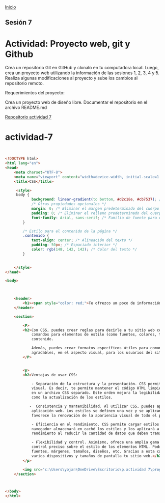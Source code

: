 <!-- No borrar o modificar -->
[Inicio](./index.md)

## Sesión 7 
# Actividad: Proyecto web, git y Github

Crea un repositorio Git en GitHub y clonalo en tu computadora local. Luego, crea un proyecto web utilizando la información de las sesiones 1, 2, 3, 4 y 5. Realiza algunas modificaciones al proyecto y sube los cambios al repositorio remoto.

Requerimientos del proyecto:

Crea un proyecto web de diseño libre.
Documentar el repositorio en el archivo README.md

<!-- Su documentación aquí -->
[Repositorio actividad 7](https://github.com/yojangilauxaux/actividad-7.git)

# actividad-7

```html


<!DOCTYPE html>
<html lang="en">
<head>
    <meta charset="UTF-8">
    <meta name="viewport" content="width=device-width, initial-scale=1.0">
    <title>CSS</title>

     <style>
     body {
            background: linear-gradient(to bottom, #d2c18e, #cb7537); /* Degradado lineal de arriba a abajo */
            /* Otras propiedades opcionales */
            margin: 0; /* Eliminar el margen predeterminado del cuerpo */
            padding: 0; /* Eliminar el relleno predeterminado del cuerpo */
            font-family: Arial, sans-serif; /* Familia de fuente para el texto */
        }

        /* Estilo para el contenido de la página */
        .contenido {
            text-align: center; /* Alineación del texto */
            padding: 50px; /* Espaciado interior */
            color: rgb(148, 142, 142); /* Color del texto */
        }

        
    </style>
</head>

<body>


    
    <header>
        <h1><span style="color: red;">Te ofrezco un poco de información sobre que es CSS.</span></h1>
    </header>

    <section>

        <P>
        <h2>Con CSS, puedes crear reglas para decirle a tu sitio web cómo quieres mostrar la información y guardar los
            comandos para elementos de estilo (como fuentes, colores, tamaños, etc.) separados de los que configuran el
            contenido.

            Además, puedes crear formatos específicos útiles para comunicar tus ideas y producir experiencias más
            agradables, en el aspecto visual, para los usuarios del sitio web.</h2>
        </P>


        <p>
        <h2>Ventajas de usar CSS:

            - Separación de la estructura y la presentación. CSS permite separar el contenido HTML de su presentación
            visual. Es decir, te permite mantener el código HTML limpio y estructurado, mientras que el estilo se define
            en un archivo CSS separado. Este orden mejora la legibilidad del código y facilita el mantenimiento, así
            como la actualización de los estilos. 

           -  Consistencia y mantenibilidad. Al utilizar CSS, puedes aplicar estilos de manera consistente a un sitio o
            aplicación web. Los estilos se definen una vez y se aplican a múltiples elementos en las páginas, lo que
            favorece la renovación de la apariencia visual de todo el proyecto.

            - Eficiencia en el rendimiento. CSS permite cargar estilos externos en un archivo separado. Con esto, el
            navegador almacenará en caché los estilos y los aplicará a todas las páginas del sitio, lo que mejora el
            rendimiento al reducir la cantidad de datos que deben transferirse entre el servidor y el cliente.

            - Flexibilidad y control. Asimismo, ofrece una amplia gama de propiedades y selectores con los que tendrás un
            control preciso sobre el estilo de los elementos HTML. Podrás modificar, de forma sencilla, los colores,
            fuentes, márgenes, tamaños, diseños, etc. Gracias a esta características, podrás personalizar y adaptar a
            varios dispositivos y tamaños de pantalla tu sitio web.</h2>
        </p>

        <img src="c:\Users\yojan\OneDrive\Escritorio\p.actividad 7\programmer-5863772_1280.jpg" width="500" alt="css" >
    </section>



</body>
</html>
```






